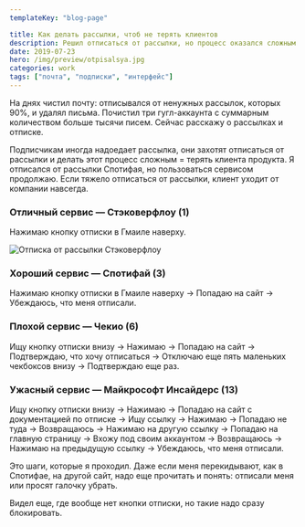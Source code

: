 ```yaml
---
templateKey: "blog-page"

title: Как делать рассылки, чтоб не терять клиентов
description: Решил отписаться от рассылки, но процесс оказался сложным — перестал пользоваться продуктом
date: 2019-07-23
hero: /img/preview/otpisalsya.jpg
categories: work
tags: ["почта", "подписки", "интерфейс"]
---
```


На днях чистил почту: отписывался от ненужных рассылок, которых 90%, и удалял письма. Почистил три гугл-аккаунта с суммарным количеством больше тысячи писем. Сейчас расскажу о рассылках и отписке.

Подписчикам иногда надоедает рассылка, они захотят отписаться от рассылки и делать этот процесс сложным = терять клиента продукта. Я отписался от рассылки Спотифая, но пользоваться сервисом продолжаю. Если тяжело отписаться от рассылки, клиент уходит от компании навсегда.

### Отличный сервис — Стэковерфлоу (1)

Нажимаю кнопку отписки в Гмаиле наверху.

![Отписка от рассылки Стэковерфлоу](/img/stackoverflow-mail.jpg "Отписка от рассылки Стэковефлоу")

### Хороший сервис — Спотифай (3)

Нажимаю кнопку отписки в Гмаиле наверху → Попадаю на сайт → Убеждаюсь, что меня отписали.

### Плохой сервис — Чекио (6)

Ищу кнопку отписки внизу → Нажимаю → Попадаю на сайт → Подтверждаю, что хочу отписаться → Отключаю еще пять маленьких чекбоксов внизу → Подтверждаю еще раз.

### Ужасный сервис — Майкрософт Инсайдерс (13)

Ищу кнопку отписки внизу → Нажимаю → Попадаю на сайт с документацией по отписке → Ищу ссылку → Нажимаю → Попадаю не туда → Возвращаюсь → Нажимаю на другую ссылку → Попадаю на главную страницу → Вхожу под своим аккаунтом → Возвращаюсь → Нажимаю на предыдущую ссылку → Убеждаюсь, что меня отписали.

Это шаги, которые я проходил. Даже если меня перекидывают, как в Спотифае, на другой сайт, надо еще прочитать и понять: отписали меня или просят галочку убрать.

Видел еще, где вообще нет кнопки отписки, но такие надо сразу блокировать.
